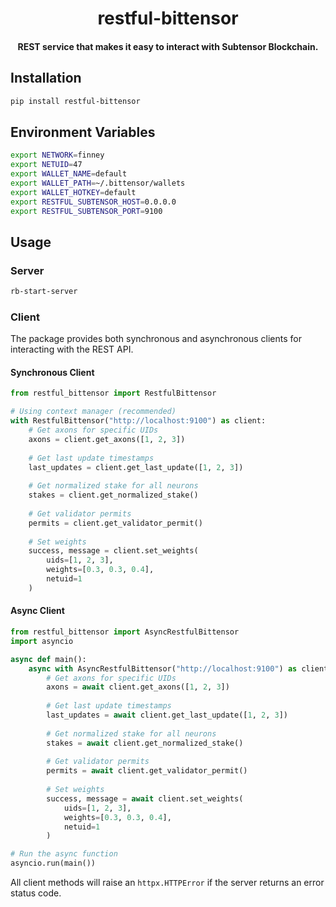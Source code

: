 
<br /><br />

<div align="center">
  <h1 align="center">restful-bittensor</h1>
  <h4 align="center"> REST service that makes it easy to interact with Subtensor Blockchain.
</div>

## Installation

```bash
pip install restful-bittensor
```

## Environment Variables

```bash
export NETWORK=finney
export NETUID=47
export WALLET_NAME=default
export WALLET_PATH=~/.bittensor/wallets
export WALLET_HOTKEY=default
export RESTFUL_SUBTENSOR_HOST=0.0.0.0
export RESTFUL_SUBTENSOR_PORT=9100
```

## Usage

### Server
```bash
rb-start-server
```

### Client

The package provides both synchronous and asynchronous clients for interacting with the REST API.

#### Synchronous Client
```python
from restful_bittensor import RestfulBittensor

# Using context manager (recommended)
with RestfulBittensor("http://localhost:9100") as client:
    # Get axons for specific UIDs
    axons = client.get_axons([1, 2, 3])
    
    # Get last update timestamps
    last_updates = client.get_last_update([1, 2, 3])
    
    # Get normalized stake for all neurons
    stakes = client.get_normalized_stake()
    
    # Get validator permits
    permits = client.get_validator_permit()
    
    # Set weights
    success, message = client.set_weights(
        uids=[1, 2, 3],
        weights=[0.3, 0.3, 0.4],
        netuid=1
    )

```

#### Async Client
```python
from restful_bittensor import AsyncRestfulBittensor
import asyncio

async def main():
    async with AsyncRestfulBittensor("http://localhost:9100") as client:
        # Get axons for specific UIDs
        axons = await client.get_axons([1, 2, 3])
        
        # Get last update timestamps
        last_updates = await client.get_last_update([1, 2, 3])
        
        # Get normalized stake for all neurons
        stakes = await client.get_normalized_stake()
        
        # Get validator permits
        permits = await client.get_validator_permit()
        
        # Set weights
        success, message = await client.set_weights(
            uids=[1, 2, 3],
            weights=[0.3, 0.3, 0.4],
            netuid=1
        )

# Run the async function
asyncio.run(main())
```

All client methods will raise an `httpx.HTTPError` if the server returns an error status code.
